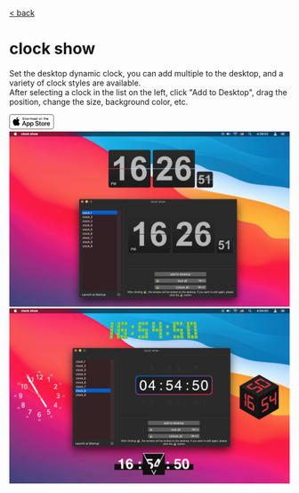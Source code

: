 [< back](../)

# clock show


Set the desktop dynamic clock, you can add multiple to the desktop, and a variety of clock styles are available.   
After selecting a clock in the list on the left, click "Add to Desktop", drag the position, change the size, background color, etc.   

<a href="macappstores://apps.apple.com/us/app/id1625535401?mt=12"  class="button fork">
<img style="display: block; vertical-align: middle;  margin-right: 8px; float: left;" src="../AppStoreBadgeUSWhite.png" width="80">
</a>

<br>

![](./screen1.png)   
![](./screen2.png)   





